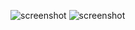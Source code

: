 ![screenshot](https://raw.github.com/some-earth11/Light-App-Swift/master/lightsOff.png)
![screenshot](https://raw.github.com/some-earth11/Light-App-Swift/master/lightsOn.png)
